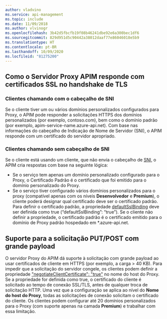 ```yaml
---
author: vladvino
ms.service: api-management
ms.topic: include
ms.date: 11/09/2018
ms.author: vlvinogr
ms.openlocfilehash: 3b42d5fbcfb19f08b46241dbe92e6a300bec1df6
ms.sourcegitcommit: 829d951d5c90442a38012daaf77e86046018e5b9
ms.translationtype: HT
ms.contentlocale: pt-BR
ms.lasthandoff: 10/09/2020
ms.locfileid: "81275200"
---
```

## <a name="how-apim-proxy-server-responds-with-ssl-certificates-in-the-tls-handshake"></a>Como o Servidor Proxy APIM responde com certificados SSL no handshake de TLS

### <a name="clients-calling-with-sni-header"></a>Clientes chamando com o cabeçalho de SNI
Se o cliente tiver um ou vários domínios personalizados configurados para Proxy, o APIM pode responder a solicitações HTTPS dos domínios personalizados (por exemplo, contoso.com), bem como o domínio padrão (por exemplo, apim-service-name.azure-api.net). Com base nas informações do cabeçalho de Indicação de Nome de Servidor (SNI), o APIM responde com um certificado do servidor apropriado.

### <a name="clients-calling-without-sni-header"></a>Clientes chamando sem cabeçalho de SNI
Se o cliente está usando um cliente, que não envia o cabeçalho de [SNI](https://tools.ietf.org/html/rfc6066#section-3), o APIM cria respostas com base na seguinte lógica:

* Se o serviço tem apenas um domínio personalizado configurado para o Proxy, o Certificado Padrão é o certificado que foi emitido para o domínio personalizado do Proxy.
* Se o serviço tiver configurado vários domínios personalizados para o proxy (compatível apenas com os níveis **Desenvolvedor** e **Premium**), o cliente poderá designar qual certificado deve ser o certificado padrão. Para definir o certificado padrão, a propriedade [defaultSslBinding](https://docs.microsoft.com/rest/api/apimanagement/2019-12-01/apimanagementservice/createorupdate#hostnameconfiguration) deve ser definida como true (“defaultSslBinding”: “true”). Se o cliente não definir a propriedade, o certificado padrão é o certificado emitido para o domínio de Proxy padrão hospedado em *.azure-api.net.

## <a name="support-for-putpost-request-with-large-payload"></a>Suporte para a solicitação PUT/POST com grande payload

O servidor Proxy do APIM dá suporte à solicitação com grande payload ao usar certificados de cliente em HTTPS (por exemplo, a carga > 40 KB). Para impedir que a solicitação do servidor congele, os clientes podem definir a propriedade ["negotiateClientCertificate": "true"](https://docs.microsoft.com/rest/api/apimanagement/2019-12-01/ApiManagementService/CreateOrUpdate#hostnameconfiguration) no nome do host do Proxy. Se a propriedade for definida como true, o certificado do cliente é solicitado ao tempo de conexão SSL/TLS, antes de qualquer troca de solicitação HTTP. Uma vez que a configuração se aplica ao nível do **Nome do host do Proxy**, todas as solicitações de conexão solicitam o certificado do cliente. Os clientes podem configurar até 20 domínios personalizados para o Proxy (com suporte apenas na camada **Premium**) e trabalhar com essa limitação.


